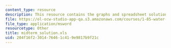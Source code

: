 ```yaml
---
content_type: resource
description: This resource contains the graphs and spreadsheet solutions for midterm.
file: https://ol-ocw-studio-app-qa.s3.amazonaws.com/courses/1-85-water-and-wastewater-treatment-engineering-spring-2006/204f16f2301476461c419e9817b9f21c_midterm_solution.xls
file_type: application/msword
resourcetype: Other
title: midterm_solution.xls
uid: 204f16f2-3014-7646-1c41-9e9817b9f21c
---
```

